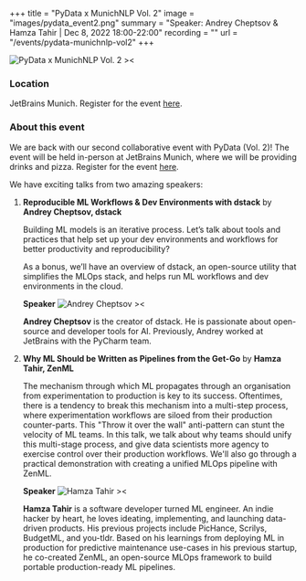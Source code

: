+++
title = "PyData x MunichNLP Vol. 2"
image = "images/pydata_event2.png"
summary = "Speaker: Andrey Cheptsov & Hamza Tahir | Dec 8, 2022 18:00-22:00"
recording = ""
url = "/events/pydata-munichnlp-vol2"
+++

<!--more-->

![PyData x MunichNLP Vol. 2 ><](/images/pydata_event2.png)

### Location

JetBrains Munich. Register for the event [here](https://www.meetup.com/pydata-munchen/events/289404388/?_xtd=gqFyqTMyNjU0NTQxOKFwo2FwaQ%253D%253D&from=ref).


### About this event

We are back with our second collaborative event with PyData (Vol. 2)! The event will be held in-person at JetBrains Munich, where we will be providing drinks and pizza. Register for the event [here](https://www.meetup.com/pydata-munchen/events/289404388/?_xtd=gqFyqTMyNjU0NTQxOKFwo2FwaQ%253D%253D&from=ref).

We have exciting talks from two amazing speakers:

1. **Reproducible ML Workflows & Dev Environments with dstack** by **Andrey Cheptsov, dstack**

    Building ML models is an iterative process. Let’s talk about tools and practices that help set up your dev environments and workflows for better productivity and reproducibility?
    
    As a bonus, we’ll have an overview of dstack, an open-source utility that simplifies the MLOps stack, and helps run ML workflows and dev environments in the cloud.

    **Speaker**
    ![Andrey Cheptsov ><](/images/andrey-cheptsov.jpeg)

    **Andrey Cheptsov** is the creator of dstack. He is passionate about open-source and developer tools for AI. Previously, Andrey worked at JetBrains with the PyCharm team.

2. **Why ML Should be Written as Pipelines from the Get-Go** by **Hamza Tahir, ZenML**

    The mechanism through which ML propagates through an organisation from experimentation to production is key to its success. Oftentimes, there is a tendency to break this mechanism into a multi-step process, where experimentation workflows are siloed from their production counter-parts. This "Throw it over the wall" anti-pattern can stunt the velocity of ML teams. In this talk, we talk about why teams should unify this multi-stage process, and give data scientists more agency to exercise control over their production workflows. We'll also go through a practical demonstration with creating a unified MLOps pipeline with ZenML.

    **Speaker**
    ![Hamza Tahir ><](/images/hamza-tahir.jpg)

    **Hamza Tahir** is a software developer turned ML engineer. An indie hacker by heart, he loves ideating, implementing, and launching data-driven products. His previous projects include PicHance, Scrilys, BudgetML, and you-tldr. Based on his learnings from deploying ML in production for predictive maintenance use-cases in his previous startup, he co-created ZenML, an open-source MLOps framework to build portable production-ready ML pipelines.
